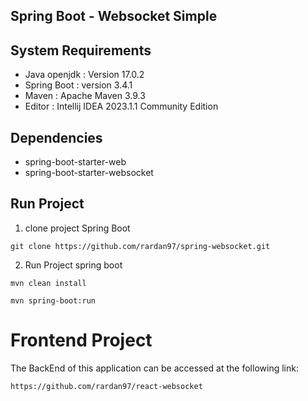 ## Spring Boot - Websocket Simple

## System Requirements

- Java openjdk : Version 17.0.2
- Spring Boot : version 3.4.1
- Maven : Apache Maven 3.9.3
- Editor : Intellij IDEA 2023.1.1 Community Edition

## Dependencies

- spring-boot-starter-web
- spring-boot-starter-websocket

## Run Project

1. clone project Spring Boot
```
git clone https://github.com/rardan97/spring-websocket.git
```
2. Run Project spring boot
```
mvn clean install
```

```
mvn spring-boot:run
```

# Frontend Project

The BackEnd of this application can be accessed at the following link:

```
https://github.com/rardan97/react-websocket
```


